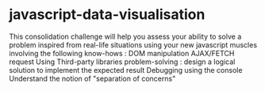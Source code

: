 # javascript-data-visualisation
This consolidation challenge will help you assess your ability to solve a problem inspired from real-life situations using your new javascript muscles involving the following know-hows :  DOM manipulation AJAX/FETCH request Using Third-party libraries problem-solving : design a logical solution to implement the expected result Debugging using the console Understand the notion of "separation of concerns"
